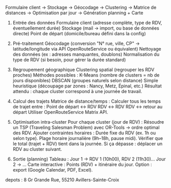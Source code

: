 Formulaire client → Stockage → Géocodage → Clustering → Matrice de distances 
→ Optimisation par jour → Génération planning + Carte

1. Entrée des données
Formulaire client (adresse complète, type de RDV, éventuellement durée)
Stockage (mail → import, ou base de données directe)
Point de départ (domicile/bureau défini dans la config)

2. Pré-traitement
Géocodage (conversion "N° rue, ville, CP" → latitude/longitude via API OpenRouteService ou équivalent)
Nettoyage des données (ex : adresses manquantes, doublons)
Normalisation du type de RDV (si besoin, pour gérer la durée standard)

3. Regroupement géographique
Clustering spatial (regrouper les RDV proches)
Méthodes possibles :
K-Means (nombre de clusters = nb de jours disponibles)
DBSCAN (groupes naturels selon distance)
Simple heuristique (découpage par zones : Nancy, Metz, Épinal, etc.)
Résultat attendu : chaque cluster correspond à une journée de travail.

4. Calcul des trajets
Matrice de distance/temps :
Calculer tous les temps de trajet entre :
Point de départ ↔ RDV
RDV ↔ RDV
RDV ↔ retour au départ
Utiliser OpenRouteService Matrix API.

5. Optimisation intra-cluster
Pour chaque cluster (jour de RDV) :
Résoudre un TSP (Traveling Salesman Problem) avec OR-Tools → ordre optimal des RDV.
Ajouter contraintes horaires :
Durée fixe du RDV (ex. 1h ou selon type).
Plage horaire journalière (9h–18h, pause midi).
Vérifier que le total (trajet + RDV) tient dans la journée.
Si ça dépasse : déplacer un RDV au cluster suivant.

6. Sortie (planning)
Tableau :
Jour 1 → RDV 1 (10h00), RDV 2 (11h30)…
Jour 2 → …
Carte interactive :
Points (RDV) + itinéraire du jour.
Option : export (Google Calendar, PDF, Excel).

depots : 8 Gr Grande Rue, 55210 Avillers-Sainte-Croix